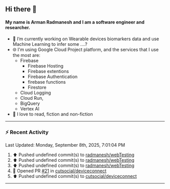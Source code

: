 ## Hi there 👋

#### My name is Arman Radmanesh and I am a software engineer and researcher.

- 🔭 I’m currently working on Wearable devices biomarkers data and use Machine Learning to infer some ....?
- 🌐 I'm using Google Cloud Project platform, and the services that I use the most are:
  - Firebase
     - Firebase Hosting
     - Firebase extentions 
     - Firebase Authentication
     - firebase functions
     - Firestore
  - Cloud Logging
  - Cloud Run,
  - BigQuery
  - Vertex AI
- 📖 I love to read, fiction and non-fiction

---

### :zap: Recent Activity

<!--START_SECTION:activity-->
<!--END_SECTION:activity-->

<!--RECENT_ACTIVITY:last_update-->
Last Updated: Monday, September 8th, 2025, 7:01:04 PM
<!--RECENT_ACTIVITY:last_update_end-->

<!--RECENT_ACTIVITY:start-->
1. ⬆️ Pushed undefined commit(s) to [radmanesh/webTesting](https://github.com/radmanesh/webTesting)
2. ⬆️ Pushed undefined commit(s) to [radmanesh/webTesting](https://github.com/radmanesh/webTesting)
3. ⬆️ Pushed undefined commit(s) to [radmanesh/webTesting](https://github.com/radmanesh/webTesting)
4. 💪 Opened PR [#21](undefined) in [cutsocial/deviceconnect](https://github.com/cutsocial/deviceconnect)
5. ⬆️ Pushed undefined commit(s) to [cutsocial/deviceconnect](https://github.com/cutsocial/deviceconnect)
<!--RECENT_ACTIVITY:end-->

---

<!--
**radmanesh/radmanesh** is a ✨ _special_ ✨ repository because its `README.md` (this file) appears on your GitHub profile.

Here are some ideas to get you started:

- 🔭 I’m currently working on ...
- 🌱 I’m currently learning ...
- 👯 I’m looking to collaborate on ...
- 🤔 I’m looking for help with ...
- 💬 Ask me about ...
- 📫 How to reach me: ...
- 😄 Pronouns: ...
- ⚡ Fun fact: ...
-->
